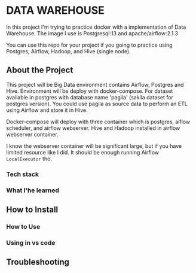 # DATA WAREHOUSE    

In this project I'm trying to practice docker with a implementation of Data Warehouse. The image I use is Postgresql:13 and apache/airflow:2.1.3

You can use this repo for your project if you going to practice using Postgres, Airflow, Hadoop, and Hive (single node).

## About the Project

This project will be Big Data environment contains Airflow, Postgres and Hive. Environment will be deploy with docker-compose. For dataset available in postgres with database name 'pagila' (sakila dataset for postgres version). You could use pagila as source data to perform an ETL using Airflow and store it in Hive.

Docker-compose will deploy with three container which is postgres, aiflow scheduler, and airflow webserver. Hive and Hadoop installed in airflow webserver container. 

I know the webserver container will be significant large, but if you have limited resource like I did. It should be enough running Airflow `LocalExecutor` tho.

### Tech stack

### What I'he learned

## How to Install

### How to Use

### Using in vs code


## Troubleshooting

